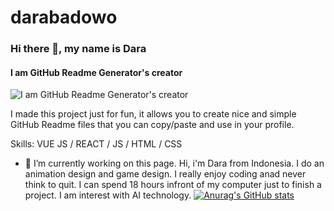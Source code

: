 # darabadowo
### Hi there 👋, my name is Dara
#### I am GitHub Readme Generator's creator
![I am GitHub Readme Generator's creator](https://arturssmirnovs.github.io/github-profile-readme-generator/images/banner.png)

I made this project just for fun, it allows you to create nice and simple GitHub Readme files that you can copy/paste and use in your profile.

Skills: VUE JS / REACT / JS / HTML / CSS

- 🔭 I’m currently working on this page. 
Hi, i'm Dara from Indonesia. I do an animation design and game design. I really enjoy coding anad never think to quit. I can spend 18 hours infront of my computer just to finish a project. I am interest with AI technology.
[![Anurag's GitHub stats](https://github-readme-stats.vercel.app/api?username=Darla7)](https://github.com/anuraghazra/github-readme-stats)







